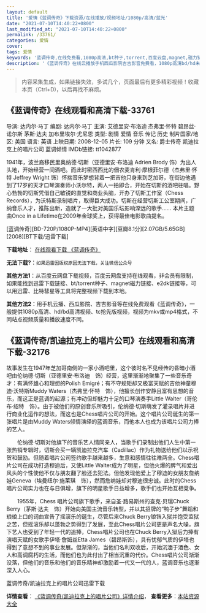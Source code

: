 ```yaml
---
layout: default
title: '爱情《蓝调传奇》下载资源/在线播放/视频地址/1080p/高清/蓝光'
date: "2021-07-10T14:40:22+0800"
last_modified_at: "2021-07-10T14:40:22+0800"
permalink: /33761/
categories: 爱情
cover:
tags: 爱情
keywords: '蓝调传奇,在线免费看,1080p高清,bt种子,torrent,百度云盘,magnet,磁力链,迅雷下载资源'
description: '《蓝调传奇》在线云播放手机西瓜影院吉吉影音免费看，1080p高清bd/hd未删减完整版和tc抢先枪版，mkv/mp4格式，附带bt/torrent种子、magnet/磁力链、百度云盘、网盘资源迅雷下载链接'
---
```


>内容采集生成，如果链接失效，多试几个，页面最后有更多精彩视频！收藏本页（Ctrl+D)，以后再找不麻烦。


## 《蓝调传奇》在线观看和高清下载-33761

导演: 达内尔·马丁 编剧: 达内尔·马丁 主演: 艾德里安·布洛迪 杰弗里·怀特 碧昂丝·诺尔斯 茅斯·达夫 加布里埃尔·尤尼恩 类型: 剧情 爱情 音乐 传记 历史 制片国家/地区: 美国 语言: 英语 上映日期: 2008-12-05 片长: 109 分钟 又名: 爵士传奇 凯迪拉克上的唱片公司 蓝调倾情 IMDb链接: tt1042877

1941年，波兰裔移民里奥纳德·切斯（亚德里安·布洛迪 Adrien Brody 饰）为出人头地，开始经营一间酒吧。而此时密西西比的佃农麦肯利·摩根菲尔德（杰弗里·怀特 Jeffrey Wright 饰）怀揣音乐梦想背着一把吉他只身来到芝加哥，在街边他遇到了17岁的天才口琴演奏师小沃尔特，两人一拍即合，开始在切斯的酒吧驻唱。野心勃勃的切斯凭借自己敏锐的直觉和商业头脑，开办了切斯工作室（Chess Records），为沃特斯录制唱片，取得巨大成功。切斯在经营切斯工公室期间，广纳音乐人才，推陈出新，造就了一大批对美国乐坛影响深远的歌手…… 本片主题曲Once in a Lifetime在2009年金球奖上，获得最佳电影歌曲提名。


[蓝调传奇][BD-720P/1080P-MP4][英语中字][豆瓣8.1分][2.07GB/5.65GB][2008][BT下载/迅雷下载]

**下载地址**： [在线观看下载 《蓝调传奇》](https://www.btdx8.com/torrent/ldcq_2008.html) 


**无法下载?**：`如果迅雷因版权原因无法下载，关注微信公众号 `

**其他方法1**：从百度云网盘下载视频，百度云网盘支持在线观看，非会员有限制，如果能找到迅雷下载链接、bt/torrent种子、magnet磁力链接、e2dk链接等，可以用迅雷、比特彗星等工具将完整视频下载到本地。

**其他方法2**：用手机云播、西瓜影院、吉吉影音等在线免费观看《蓝调传奇》，一般提供1080p高清、hd/bd高清视频、tc抢先版视频，视频为mkv或mp4格式，不同站点视频质量和播放速度不同。


## 《蓝调传奇/凯迪拉克上的唱片公司》在线观看和高清下载-32176

故事发生在1947年芝加哥南侧的一家小酒吧里，这个彼时名不见经传的昏暗小酒吧由伦纳德&middot;切斯（亚德里安&middot;布洛迪　饰）经营，这里渐渐地聚集了一些音乐奇才：有满怀雄心和理想的Polish Emigré；有不守规矩却又极富天赋的吉他神童穆迪&middot;沃特斯Muddy Waters（杰弗里·怀特　饰），他擅长创作安静且富有思想的音乐，而这正是蓝调的起源；有冲动但却魅力十足的口琴演奏手Little Walter（哥伦布·绍特　饰）。由于被他们的原创音乐所吸引，伦纳德·切斯萌发了灌录唱片并进行商业化运作的想法，而这也是Chess唱片公司的开始。这个唱片公司诞生的第一张唱片是由Muddy Waters倾情演绎的蓝调音乐，而他本人也成为该唱片公司力捧的艺人。</p>　　伦纳德&middot;切斯对他旗下的音乐艺人情同亲人，当歌手们录制出他们人生中第一张热销专辑时，切斯会买一辆凯迪拉克汽车（Cadillac）作为礼物送给他们以示祝贺和鼓励。但随着唱片公司签约歌手越来越多，生意和感情往往难两全。Chess唱片公司在成功打造穆迪后，又使Little Walter成为了明星，但他火爆的脾气和爱出风头的个性使他不仅与朋友翻了脸还去犯法。但他发现他爱上了穆迪的女朋友詹纳娃Geneva（埃曼纽尔&middot;施莱琪　饰），然而詹纳娃却对穆迪很忠诚。此时的Chess唱片公司实力也在与日俱增，旗下的明星歌手日益增多，歌手们也开始互相竞争。</p>　　1955年，Chess 唱片公司旗下歌手，来自圣·路易斯州的查克&middot;贝瑞Chuck Berry（茅斯&middot;达夫　饰）开始向美国主流音乐转型，并以其招牌的&ldquo;鸭子步&rdquo;舞蹈和琅琅上口的词曲宣告了摇滚乐的诞生，尽管后来Chuck Berry锒铛入狱并饱受监狱之苦，但摇滚乐却以蓬勃之势得到了发展，至此Chess唱片公司更是声名大噪，旗下艺人也受到了年轻一代的追捧，Chess唱片公司也在Chuck Berry入狱后力捧有演唱天赋的女歌手伊塔·詹姆丝Etta James（碧昂斯饰），具有忧郁气质的伊塔也得到了意想不到的事业发展。但渐渐的，当他们名利双收后，开始沉湎于酒色、女人和高调腐朽的生活，而他们也为此付出了相当沉重的代价。Chess唱片公司渐渐没落，但他们的音乐和他们的音乐精神却激励着一代又一代的人，蓝调音乐也逐渐深入人心。</p>


蓝调传奇/凯迪拉克上的唱片公司迅雷下载

**详情查看**： [《蓝调传奇/凯迪拉克上的唱片公司》详情介绍](/movie/32176/)， **查看更多**：[本站资源大全](/movie/t/all/)

